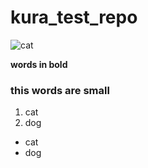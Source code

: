 # kura_test_repo

![cat](https://icatcare.org/app/uploads/2018/06/Layer-1704-1920x840.jpg)

**words in bold** 

### this words are small

1. cat
2. dog
- cat 
- dog 
